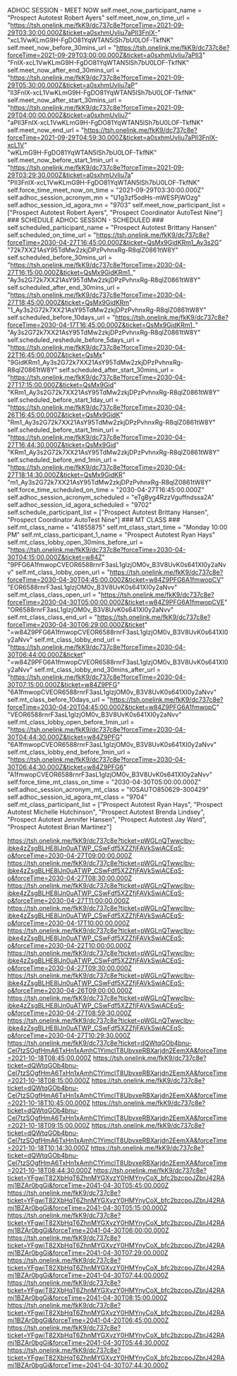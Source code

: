 ADHOC SESSION - MEET NOW
            self.meet_now_participant_name = "Prospect Autotest Robert Ayers"
            self.meet_now_on_time_url = "https://tsh.onelink.me/fkK9/dc737c8e?forceTime=2021-09-29T03:30:00.000Z&ticket=a0sxhmUvliu7aPIl3FnIX-" \
                                        "xcL1VwKLmG9H-FgDO81YqWTAN5lSh7bU0LOF-TkfNK"
            self.meet_now_before_30mins_url = "https://tsh.onelink.me/fkK9/dc737c8e?forceTime=2021-09-29T03:00:00.000Z&ticket=a0sxhmUvliu7aPIl3" \
                                              "FnIX-xcL1VwKLmG9H-FgDO81YqWTAN5lSh7bU0LOF-TkfNK"
            self.meet_now_after_end_30mins_url = "https://tsh.onelink.me/fkK9/dc737c8e?forceTime=2021-09-29T05:30:00.000Z&ticket=a0sxhmUvliu7aP" \
                                                 "Il3FnIX-xcL1VwKLmG9H-FgDO81YqWTAN5lSh7bU0LOF-TkfNK"
            self.meet_now_after_start_30mins_url = "https://tsh.onelink.me/fkK9/dc737c8e?forceTime=2021-09-29T04:00:00.000Z&ticket=a0sxhmUvliu7" \
                                                   "aPIl3FnIX-xcL1VwKLmG9H-FgDO81YqWTAN5lSh7bU0LOF-TkfNK"
            self.meet_now_end_url = "https://tsh.onelink.me/fkK9/dc737c8e?forceTime=2021-09-29T04:59:30.000Z&ticket=a0sxhmUvliu7aPIl3FnIX-xcL1V" \
                                    "wKLmG9H-FgDO81YqWTAN5lSh7bU0LOF-TkfNK"
            self.meet_now_before_start_1min_url = "https://tsh.onelink.me/fkK9/dc737c8e?forceTime=2021-09-29T03:29:30.000Z&ticket=a0sxhmUvliu7a" \
                                                  "PIl3FnIX-xcL1VwKLmG9H-FgDO81YqWTAN5lSh7bU0LOF-TkfNK"
            self.force_time_meet_now_on_time = "2021-09-29T03:30:00.000Z"
            self.adhoc_session_acronym_mn = "U1g3zf5odHs-mWESPjWOzg"
            self.adhoc_session_id_agora_mn = "9703"
            self.meet_now_participant_list = ["Prospect Autotest Robert Ayers", "Prospect Coordinator AutoTest Nine"]
            ### SCHEDULE ADHOC SESSION - SCHEDULED ###
            self.scheduled_participant_name = "Prospect Autotest Brittany Hansen"
            self.scheduled_on_time_url = "https://tsh.onelink.me/fkK9/dc737c8e?forceTime=2030-04-27T16:45:00.000Z&ticket=QsMx9GidKRm1_Ay3s2G" \
                                         "72k7XX21AsY95TdMw2zkjDPzPvhnxRg-R8qlZ0861tW8Y"
            self.scheduled_before_30mins_url = "https://tsh.onelink.me/fkK9/dc737c8e?forceTime=2030-04-27T16:15:00.000Z&ticket=QsMx9GidKRm1_" \
                                               "Ay3s2G72k7XX21AsY95TdMw2zkjDPzPvhnxRg-R8qlZ0861tW8Y"
            self.scheduled_after_end_30mins_url = "https://tsh.onelink.me/fkK9/dc737c8e?forceTime=2030-04-27T18:45:00.000Z&ticket=QsMx9GidKRm" \
                                                  "1_Ay3s2G72k7XX21AsY95TdMw2zkjDPzPvhnxRg-R8qlZ0861tW8Y"
            self.scheduled_before_10days_url = "https://tsh.onelink.me/fkK9/dc737c8e?forceTime=2030-04-17T16:45:00.000Z&ticket=QsMx9GidKRm1_" \
                                               "Ay3s2G72k7XX21AsY95TdMw2zkjDPzPvhnxRg-R8qlZ0861tW8Y"
            self.scheduled_reshedule_before_5days_url = "https://tsh.onelink.me/fkK9/dc737c8e?forceTime=2030-04-22T16:45:00.000Z&ticket=QsMx" \
                                                        "9GidKRm1_Ay3s2G72k7XX21AsY95TdMw2zkjDPzPvhnxRg-R8qlZ0861tW8Y"
            self.scheduled_after_start_30mins_url = "https://tsh.onelink.me/fkK9/dc737c8e?forceTime=2030-04-27T17:15:00.000Z&ticket=QsMx9Gid" \
                                                    "KRm1_Ay3s2G72k7XX21AsY95TdMw2zkjDPzPvhnxRg-R8qlZ0861tW8Y"
            self.scheduled_before_start_1day_url = "https://tsh.onelink.me/fkK9/dc737c8e?forceTime=2030-04-26T16:45:00.000Z&ticket=QsMx9GidK" \
                                                   "Rm1_Ay3s2G72k7XX21AsY95TdMw2zkjDPzPvhnxRg-R8qlZ0861tW8Y"
            self.scheduled_before_start_1min_url = "https://tsh.onelink.me/fkK9/dc737c8e?forceTime=2030-04-27T16:44:30.000Z&ticket=QsMx9Gid" \
                                                   "KRm1_Ay3s2G72k7XX21AsY95TdMw2zkjDPzPvhnxRg-R8qlZ0861tW8Y"
            self.scheduled_before_end_1min_url = "https://tsh.onelink.me/fkK9/dc737c8e?forceTime=2030-04-27T18:14:30.000Z&ticket=QsMx9GidKR" \
                                                 "m1_Ay3s2G72k7XX21AsY95TdMw2zkjDPzPvhnxRg-R8qlZ0861tW8Y"
            self.force_time_scheduled_on_time = "2030-04-27T16:45:00.000Z"
            self.adhoc_session_acronym_scheduled = "eTgByg4RzzVguffndssa2A"
            self.adhoc_session_id_agora_scheduled = "9702"
            self.schedule_participant_list = ["Prospect Autotest Brittany Hansen", "Prospect Coordinator AutoTest Nine"]
            ### MT CLASS ###
            self.mt_class_name = "41855875"
            self.mt_class_start_time = "Monday 10:00 PM"
            self.mt_class_participant_1_name = "Prospect Autotest Ryan Hays"
            self.mt_class_lobby_open_30mins_before_url = "https://tsh.onelink.me/fkK9/dc737c8e?forceTime=2030-04-30T04:15:00.000Z&ticket=w84Z" \
                                                         "9PFG6A1fmwopCVEOR6588rnrF3asL1gIzjOM0v_B3V8UvK0s641XI0y2aNvv"
            self.mt_class_lobby_open_url = "https://tsh.onelink.me/fkK9/dc737c8e?forceTime=2030-04-30T04:45:00.000Z&ticket=w84Z9PFG6A1fmwopCV" \
                                           "EOR6588rnrF3asL1gIzjOM0v_B3V8UvK0s641XI0y2aNvv"
            self.mt_class_class_open_url = "https://tsh.onelink.me/fkK9/dc737c8e?forceTime=2030-04-30T05:00:00.000Z&ticket=w84Z9PFG6A1fmwopCVE" \
                                           "OR6588rnrF3asL1gIzjOM0v_B3V8UvK0s641XI0y2aNvv"
            self.mt_class_class_end_url = "https://tsh.onelink.me/fkK9/dc737c8e?forceTime=2030-04-30T06:29:00.000Z&ticket" \
                                          "=w84Z9PFG6A1fmwopCVEOR6588rnrF3asL1gIzjOM0v_B3V8UvK0s641XI0y2aNvv"
            self.mt_class_lobby_end_url = "https://tsh.onelink.me/fkK9/dc737c8e?forceTime=2030-04-30T06:44:00.000Z&ticket" \
                                          "=w84Z9PFG6A1fmwopCVEOR6588rnrF3asL1gIzjOM0v_B3V8UvK0s641XI0y2aNvv"
            self.mt_class_lobby_end_30mins_after_url = "https://tsh.onelink.me/fkK9/dc737c8e?forceTime=2030-04-30T07:15:00.000Z&ticket=w84Z9PFG" \
                                                       "6A1fmwopCVEOR6588rnrF3asL1gIzjOM0v_B3V8UvK0s641XI0y2aNvv"
            self.mt_class_before_10days_url = "https://tsh.onelink.me/fkK9/dc737c8e?forceTime=2030-04-20T04:45:00.000Z&ticket=w84Z9PFG6A1fmwopC" \
                                              "VEOR6588rnrF3asL1gIzjOM0v_B3V8UvK0s641XI0y2aNvv"
            self.mt_class_lobby_open_before_1min_url = "https://tsh.onelink.me/fkK9/dc737c8e?forceTime=2030-04-30T04:44:30.000Z&ticket=w84Z9PFG" \
                                                       "6A1fmwopCVEOR6588rnrF3asL1gIzjOM0v_B3V8UvK0s641XI0y2aNvv"
            self.mt_class_lobby_end_before_1min_url = "https://tsh.onelink.me/fkK9/dc737c8e?forceTime=2030-04-30T06:44:30.000Z&ticket=w84Z9PFG6" \
                                                      "A1fmwopCVEOR6588rnrF3asL1gIzjOM0v_B3V8UvK0s641XI0y2aNvv"
            self.force_time_mt_class_on_time = "2030-04-30T05:00:00.000Z"
            self.adhoc_session_acronym_mt_class = "IOSAUTO850629-300429"
            self.adhoc_session_id_agora_mt_class = "9704"
            self.mt_class_participant_list = ["Prospect Autotest Ryan Hays", "Prospect Autotest Michelle Hutchinson",
                                              "Prospect Autotest Brenda Lindsey",
                                              "Prospect Autotest Jennifer Hansen", "Prospect Autotest Jay Ward", "Prospect Autotest Brian Martinez"]
                                              
                                              
https://tsh.onelink.me/fkK9/dc737c8e?ticket=pWGLnQTwwclbv-ibke4zZsgBLHE8lJn0uATWP_CSwFdf5XZZfjFAVkSwiACEqS-o&forceTime=2030-04-27T09:00:00.000Z
https://tsh.onelink.me/fkK9/dc737c8e?ticket=pWGLnQTwwclbv-ibke4zZsgBLHE8lJn0uATWP_CSwFdf5XZZfjFAVkSwiACEqS-o&forceTime=2030-04-27T08:30:00.000Z
https://tsh.onelink.me/fkK9/dc737c8e?ticket=pWGLnQTwwclbv-ibke4zZsgBLHE8lJn0uATWP_CSwFdf5XZZfjFAVkSwiACEqS-o&forceTime=2030-04-27T11:00:00.000Z
https://tsh.onelink.me/fkK9/dc737c8e?ticket=pWGLnQTwwclbv-ibke4zZsgBLHE8lJn0uATWP_CSwFdf5XZZfjFAVkSwiACEqS-o&forceTime=2030-04-17T10:00:00.000Z
https://tsh.onelink.me/fkK9/dc737c8e?ticket=pWGLnQTwwclbv-ibke4zZsgBLHE8lJn0uATWP_CSwFdf5XZZfjFAVkSwiACEqS-o&forceTime=2030-04-22T10:00:00.000Z
https://tsh.onelink.me/fkK9/dc737c8e?ticket=pWGLnQTwwclbv-ibke4zZsgBLHE8lJn0uATWP_CSwFdf5XZZfjFAVkSwiACEqS-o&forceTime=2030-04-27T09:30:00.000Z
https://tsh.onelink.me/fkK9/dc737c8e?ticket=pWGLnQTwwclbv-ibke4zZsgBLHE8lJn0uATWP_CSwFdf5XZZfjFAVkSwiACEqS-o&forceTime=2030-04-26T09:00:00.000Z
https://tsh.onelink.me/fkK9/dc737c8e?ticket=pWGLnQTwwclbv-ibke4zZsgBLHE8lJn0uATWP_CSwFdf5XZZfjFAVkSwiACEqS-o&forceTime=2030-04-27T08:59:30.000Z
https://tsh.onelink.me/fkK9/dc737c8e?ticket=pWGLnQTwwclbv-ibke4zZsgBLHE8lJn0uATWP_CSwFdf5XZZfjFAVkSwiACEqS-o&forceTime=2030-04-27T10:29:30.000Z
https://tsh.onelink.me/fkK9/dc737c8e?ticket=dQWtqGOb4bnu-Cel7tzSOgfHmA6TxHn1xAmhC1YimclT8UbvxeRBXarjdn2EemXA&forceTime=2021-10-18T08:45:00.000Z
https://tsh.onelink.me/fkK9/dc737c8e?ticket=dQWtqGOb4bnu-Cel7tzSOgfHmA6TxHn1xAmhC1YimclT8UbvxeRBXarjdn2EemXA&forceTime=2021-10-18T08:15:00.000Z
https://tsh.onelink.me/fkK9/dc737c8e?ticket=dQWtqGOb4bnu-Cel7tzSOgfHmA6TxHn1xAmhC1YimclT8UbvxeRBXarjdn2EemXA&forceTime=2021-10-18T10:45:00.000Z
https://tsh.onelink.me/fkK9/dc737c8e?ticket=dQWtqGOb4bnu-Cel7tzSOgfHmA6TxHn1xAmhC1YimclT8UbvxeRBXarjdn2EemXA&forceTime=2021-10-18T09:15:00.000Z
https://tsh.onelink.me/fkK9/dc737c8e?ticket=dQWtqGOb4bnu-Cel7tzSOgfHmA6TxHn1xAmhC1YimclT8UbvxeRBXarjdn2EemXA&forceTime=2021-10-18T10:14:30.000Z
https://tsh.onelink.me/fkK9/dc737c8e?ticket=dQWtqGOb4bnu-Cel7tzSOgfHmA6TxHn1xAmhC1YimclT8UbvxeRBXarjdn2EemXA&forceTime=2021-10-18T08:44:30.000Z
https://tsh.onelink.me/fkK9/dc737c8e?ticket=YFgwiT82XbHqT6ZhnMYGXvzY0HMYnyCoX_bfc2bzcpoJZbrJ42RAmj1BZAr0bgGi&forceTime=2041-04-30T05:45:00.000Z
https://tsh.onelink.me/fkK9/dc737c8e?ticket=YFgwiT82XbHqT6ZhnMYGXvzY0HMYnyCoX_bfc2bzcpoJZbrJ42RAmj1BZAr0bgGi&forceTime=2041-04-30T05:15:00.000Z
https://tsh.onelink.me/fkK9/dc737c8e?ticket=YFgwiT82XbHqT6ZhnMYGXvzY0HMYnyCoX_bfc2bzcpoJZbrJ42RAmj1BZAr0bgGi&forceTime=2041-04-30T06:00:00.000Z
https://tsh.onelink.me/fkK9/dc737c8e?ticket=YFgwiT82XbHqT6ZhnMYGXvzY0HMYnyCoX_bfc2bzcpoJZbrJ42RAmj1BZAr0bgGi&forceTime=2041-04-30T07:29:00.000Z
https://tsh.onelink.me/fkK9/dc737c8e?ticket=YFgwiT82XbHqT6ZhnMYGXvzY0HMYnyCoX_bfc2bzcpoJZbrJ42RAmj1BZAr0bgGi&forceTime=2041-04-30T07:44:00.000Z
https://tsh.onelink.me/fkK9/dc737c8e?ticket=YFgwiT82XbHqT6ZhnMYGXvzY0HMYnyCoX_bfc2bzcpoJZbrJ42RAmj1BZAr0bgGi&forceTime=2041-04-30T08:15:00.000Z
https://tsh.onelink.me/fkK9/dc737c8e?ticket=YFgwiT82XbHqT6ZhnMYGXvzY0HMYnyCoX_bfc2bzcpoJZbrJ42RAmj1BZAr0bgGi&forceTime=2041-04-20T06:45:00.000Z
https://tsh.onelink.me/fkK9/dc737c8e?ticket=YFgwiT82XbHqT6ZhnMYGXvzY0HMYnyCoX_bfc2bzcpoJZbrJ42RAmj1BZAr0bgGi&forceTime=2041-04-30T05:44:30.000Z
https://tsh.onelink.me/fkK9/dc737c8e?ticket=YFgwiT82XbHqT6ZhnMYGXvzY0HMYnyCoX_bfc2bzcpoJZbrJ42RAmj1BZAr0bgGi&forceTime=2041-04-30T07:44:30.000Z
